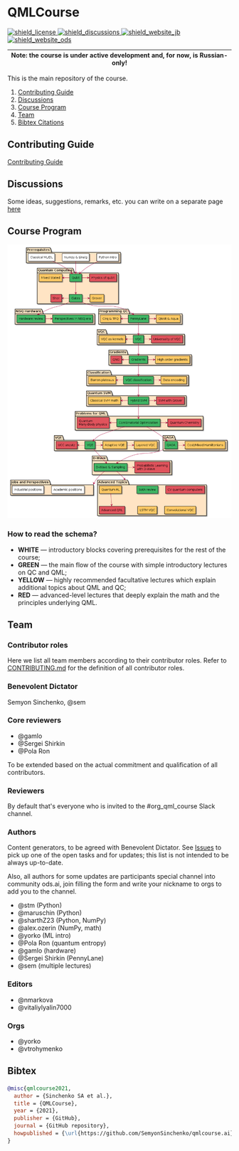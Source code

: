 # QMLCourse

<p align="left">
  <a href="https://github.com/SemyonSinchenko/qmlcourse/blob/master/LICENSE">
    <img alt="shield_license" src="https://img.shields.io/badge/license-CC--BY--4.0-brightgreen">
  </a>
  <a href="https://github.com/SemyonSinchenko/qmlcourse/discussions">
    <img alt="shield_discussions" src="https://img.shields.io/github/discussions/SemyonSinchenko/qmlcourse">
  </a>
  <a href="https://semyonsinchenko.github.io/qmlcourse/_build/html/book/index.html">
    <img alt="shield_website_jb" src="https://img.shields.io/website?up_color=orange&up_message=build&url=https%3A%2F%2Fsemyonsinchenko.github.io%2Fqmlcourse%2F_build%2Fhtml%2Fbook%2Findex.html">
  </a>
  <a href="https://ods.ai/tracks/qmlcourse">
    <img alt="shield_website_ods" src="https://img.shields.io/website?up_color=critical&up_message=ods.ai%20course&url=https%3A%2F%2Fsemyonsinchenko.github.io%2Fqmlcourse%2F_build%2Fhtml%2Fbook%2Findex.html">
  </a>
</p>

| Note: the course is under active development and, for now, is Russian-only!|
| --- |

This is the main repository of the course.

1. [Contributing Guide](#contributing-guide)
2. [Discussions](#discussions)
3. [Course Program](#course-program)
4. [Team](#team)
5. [Bibtex Citations](#bibtex)

## Contributing Guide

[Contributing Guide](./CONTRIBUTING.md)

## Discussions

Some ideas, suggestions, remarks, etc. you can write on a separate page [here](https://github.com/SemyonSinchenko/qmlcourse/discussions)

## Course Program

![](./qmlcourseRU/_static/index/program.png)

### How to read the schema?

- **WHITE** &mdash; introductory blocks covering prerequisites for the rest of the course;
- **GREEN** &mdash; the main flow of the course with simple introductory lectures on QC and QML;
- **YELLOW** &mdash; highly recommended facultative lectures which explain additional topics about QML and QC;
- **RED** &mdash; advanced-level lectures that deeply explain the math and the principles underlying QML.

## Team

### Contributor roles

Here we list all team members according to their contributor roles. Refer to [CONTRIBUTING.md](https://github.com/SemyonSinchenko/qmlcourse.ai/blob/master/CONTRIBUTING.md) for the definition of all contributor roles.

### Benevolent Dictator

Semyon Sinchenko, @sem

### Core reviewers

* @gamlo
* @Sergei Shirkin
* @Pola Ron

To be extended based on the actual commitment and qualification of all contributors.

### Reviewers

By default that's everyone who is invited to the #org\_qml\_course Slack channel.

### Authors

Content generators, to be agreed with Benevolent Dictator. See [Issues](https://github.com/SemyonSinchenko/qmlcourse.ai/issues) to pick up one of the open tasks and for updates; this list is not intended to be always up-to-date.

Also, all authors for some updates are participants special channel into community ods.ai, join filling the form and write your nickname to orgs to add you to the channel.

* @stm (Python)
* @maruschin (Python)
* @sharthZ23 (Python, NumPy)
* @alex.ozerin (NumPy, math)
* @yorko (ML intro)
* @Pola Ron (quantum entropy)
* @gamlo (hardware)
* @Sergei Shirkin (PennyLane)
* @sem (multiple lectures)

### Editors

* @nmarkova
* @vitaliylyalin7000

### Orgs

* @yorko
* @vtrohymenko

## Bibtex

```bibtex
@misc{qmlcourse2021,
  author = {Sinchenko SA et al.},
  title = {QMLCourse},
  year = {2021},
  publisher = {GitHub},
  journal = {GitHub repository},
  howpublished = {\url{https://github.com/SemyonSinchenko/qmlcourse.ai}},
}
```
